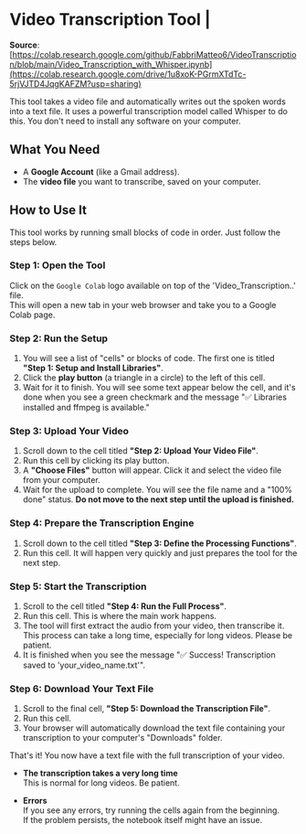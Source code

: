 # Video Transcription Tool | 

**Source**: [https://colab.research.google.com/github/FabbriMatteo6/VideoTranscription/blob/main/Video_Transcription_with_Whisper.ipynb](https://colab.research.google.com/drive/1u8xoK-PGrmXTdTc-5rjVJTD4JqgKAFZM?usp=sharing)

This tool takes a video file and automatically writes out the spoken words into a text file. It uses a powerful transcription model called Whisper to do this. You don't need to install any software on your computer.

## What You Need

*   A **Google Account** (like a Gmail address).
*   The **video file** you want to transcribe, saved on your computer.

## How to Use It

This tool works by running small blocks of code in order. Just follow the steps below.

### Step 1: Open the Tool

 Click on the `Google Colab` logo available on top of the 'Video_Transcription..' file.  
 This will open a new tab in your web browser and take you to a Google Colab page.

### Step 2: Run the Setup

1.  You will see a list of "cells" or blocks of code. The first one is titled **"Step 1: Setup and Install Libraries"**.
2.  Click the **play button** (a triangle in a circle) to the left of this cell.
3.  Wait for it to finish. You will see some text appear below the cell, and it's done when you see a green checkmark and the message "✅ Libraries installed and ffmpeg is available."

### Step 3: Upload Your Video

1.  Scroll down to the cell titled **"Step 2: Upload Your Video File"**.
2.  Run this cell by clicking its play button.
3.  A **"Choose Files"** button will appear. Click it and select the video file from your computer.
4.  Wait for the upload to complete. You will see the file name and a "100% done" status. **Do not move to the next step until the upload is finished.**

### Step 4: Prepare the Transcription Engine

1.  Scroll down to the cell titled **"Step 3: Define the Processing Functions"**.
2.  Run this cell. It will happen very quickly and just prepares the tool for the next step.

### Step 5: Start the Transcription

1.  Scroll to the cell titled **"Step 4: Run the Full Process"**.
2.  Run this cell. This is where the main work happens.
3.  The tool will first extract the audio from your video, then transcribe it. This process can take a long time, especially for long videos. Please be patient.
4.  It is finished when you see the message "✅ Success! Transcription saved to 'your_video_name.txt'".

### Step 6: Download Your Text File

1.  Scroll to the final cell, **"Step 5: Download the Transcription File"**.
2.  Run this cell.
3.  Your browser will automatically download the text file containing your transcription to your computer's "Downloads" folder.

That's it! You now have a text file with the full transcription of your video.


* **The transcription takes a very long time**  
  This is normal for long videos. Be patient.

* **Errors**  
  If you see any errors, try running the cells again from the beginning.  
  If the problem persists, the notebook itself might have an issue.
